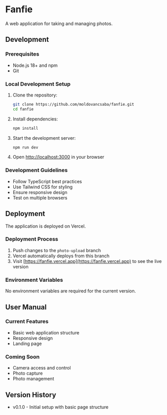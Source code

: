 # Fanfie

A web application for taking and managing photos.

## Development

### Prerequisites
- Node.js 18+ and npm
- Git

### Local Development Setup
1. Clone the repository:
   ```bash
   git clone https://github.com/moldovancsaba/fanfie.git
   cd fanfie
   ```

2. Install dependencies:
   ```bash
   npm install
   ```

3. Start the development server:
   ```bash
   npm run dev
   ```

4. Open [http://localhost:3000](http://localhost:3000) in your browser

### Development Guidelines
- Follow TypeScript best practices
- Use Tailwind CSS for styling
- Ensure responsive design
- Test on multiple browsers

## Deployment

The application is deployed on Vercel.

### Deployment Process
1. Push changes to the `photo-upload` branch
2. Vercel automatically deploys from this branch
3. Visit [https://fanfie.vercel.app](https://fanfie.vercel.app) to see the live version

### Environment Variables
No environment variables are required for the current version.

## User Manual

### Current Features
- Basic web application structure
- Responsive design
- Landing page

### Coming Soon
- Camera access and control
- Photo capture
- Photo management

## Version History
- v0.1.0 - Initial setup with basic page structure
